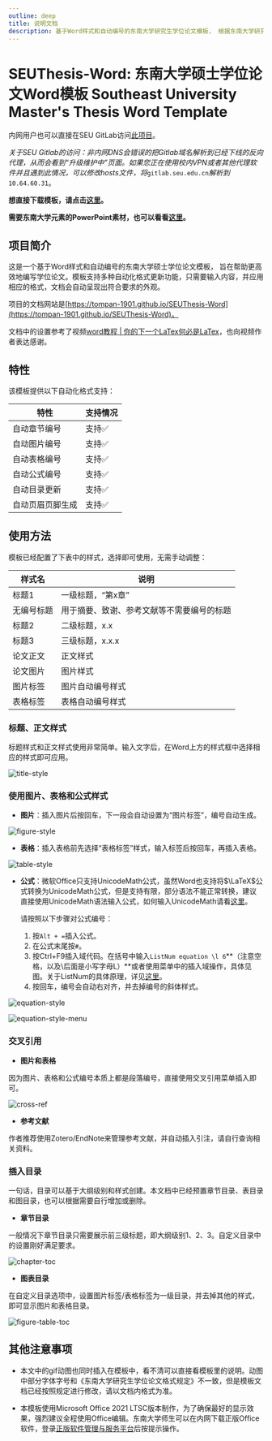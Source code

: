 ```yaml
---
outline: deep
title: 说明文档
description: 基于Word样式和自动编号的东南大学研究生学位论文模板， 根据东南大学研究生院提供的规范创建，旨在帮助研究生更高效地编写学位论文。模板支持多种自动化格式更新功能，只需要输入内容，并应用相应的格式，文档会自动呈现出符合要求的外观。
---
```


# SEUThesis-Word: 东南大学硕士学位论文Word模板 Southeast University Master's Thesis Word Template

内网用户也可以直接在SEU GitLab访问[此项目](https://gitlab.seu.edu.cn/220232291/seuthesis-word)。

*关于SEU Gitlab的访问：非内网DNS会错误的把Gitlab域名解析到已经下线的反向代理，从而会看到“升级维护中”页面。如果您正在使用校内VPN或者其他代理软件并且遇到此情况，可以修改hosts文件，将*`gitlab.seu.edu.cn`*解析到*`10.64.60.31`。

**想直接下载模板，请点击[这里](./download.md)。**

**需要东南大学元素的PowerPoint素材，也可以看看[这里](./seu-vis.md)。**

## 项目简介

这是一个基于Word样式和自动编号的东南大学硕士学位论文模板，
旨在帮助更高效地编写学位论文。模板支持多种自动化格式更新功能，只需要输入内容，并应用相应的格式，文档会自动呈现出符合要求的外观。

项目的文档网站是[https://tompan-1901.github.io/SEUThesis-Word](https://tompan-1901.github.io/SEUThesis-Word)。

文档中的设置参考了视频[word教程 | 你的下一个LaTex何必是LaTex](https://www.bilibili.com/video/BV1se411U7Dy)，也向视频作者表达感谢。

## 特性

该模板提供以下自动化格式支持：


| 特性                     | 支持情况    |
|------------------|-------------------|
| 自动章节编号             | 支持✅     |
| 自动图片编号             | 支持✅     |
| 自动表格编号             | 支持✅     |
| 自动公式编号             | 支持✅     |
| 自动目录更新             | 支持✅     |
| 自动页眉页脚生成         | 支持✅     |

## 使用方法

模板已经配置了下表中的样式，选择即可使用，无需手动调整：

| 样式名       | 说明                                         |
|--------------|----------------------------------------------|
| 标题1        | 一级标题，“第x章”                            |
| 无编号标题   | 用于摘要、致谢、参考文献等不需要编号的标题   |
| 标题2        | 二级标题，x.x                                 |
| 标题3        | 三级标题，x.x.x                               |
| 论文正文     | 正文样式                                     |
| 论文图片     | 图片样式                                     |
| 图片标签     | 图片自动编号样式                             |
| 表格标签     | 表格自动编号样式                             |

### 标题、正文样式

标题样式和正文样式使用非常简单。输入文字后，在Word上方的样式框中选择相应的样式即可应用。

![title-style](figures/title-style.gif)

### 使用图片、表格和公式样式

- **图片**：插入图片后按回车，下一段会自动设置为“图片标签”，编号自动生成。

![figure-style](figures/figure-style.gif)

- **表格**：插入表格前先选择“表格标签”样式，输入标签后按回车，再插入表格。

![table-style](figures/table-style.gif)

- **公式**：微软Office只支持UnicodeMath公式，虽然Word也支持将$\LaTeX$公式转换为UnicodeMath公式，但是支持有限，部分语法不能正常转换，建议直接使用UnicodeMath语法输入公式，如何输入UnicodeMath请看[这里](https://blog.csdn.net/weixin_44224652/article/details/110673138)。

    请按照以下步骤对公式编号：
    
    1. 按`Alt + =`插入公式。
    2. 在公式末尾按`#`。
    3. 按Ctrl+F9插入域代码。在括号中输入`ListNum equation \l 6`**（注意空格，以及\后面是小写字母L）**或者使用菜单中的插入域操作，具体见图。关于ListNum的具体原理，详见[这里](https://support.microsoft.com/en-us/office/field-codes-listnum-field-557541b1-abb2-4959-a9f2-401639c8ff82)。
    4. 按回车，编号会自动右对齐，并去掉编号的斜体样式。

![equation-style](figures/equation-style.gif)

![equation-style-menu](figures/equation-style-menu.gif)

### 交叉引用

- **图片和表格**

因为图片、表格和公式编号本质上都是段落编号，直接使用交叉引用菜单插入即可。

![cross-ref](figures/cross-ref.gif)


- **参考文献**

作者推荐使用Zotero/EndNote来管理参考文献，并自动插入引注，请自行查询相关资料。

### 插入目录

一句话，目录可以基于大纲级别和样式创建。本文档中已经预置章节目录、表目录和图目录，也可以根据需要自行增加或删除。


- **章节目录**

一般情况下章节目录只需要展示前三级标题，即大纲级别1、2、3。自定义目录中的设置刚好满足要求。

![chapter-toc](figures/chapter-toc.gif)

- **图表目录**

在自定义目录选项中，设置图片标签/表格标签为一级目录，并去掉其他的样式，即可显示图片和表格目录。

![figure-table-toc](figures/figure-table-toc.gif)


## 其他注意事项

- 本文中的gif动图也同时插入在模板中，看不清可以直接看模板里的说明。动图中部分字体字号和《东南大学研究生学位论文格式规定》不一致，但是模板文档已经按照规定进行修改，请以文档内格式为准。

- 本模板使用Microsoft Office 2021 LTSC版本制作，为了确保最好的显示效果，强烈建议全程使用Office编辑。东南大学师生可以在内网下载正版Office软件，登录[正版软件管理与服务平台](https://software.seu.edu.cn/)后按提示操作。